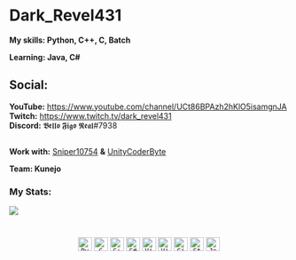# Dark_Revel431

**My skills: Python, C++, C, Batch**

**Learning: Java, C#**

## Social:                    
**YouTube:** https://www.youtube.com/channel/UCt86BPAzh2hKlO5isamgnJA                         
**Twitch:** https://www.twitch.tv/dark_revel431                                
**Discord:** 𝕭𝖊𝖑𝖑𝖔 𝕱𝖎𝖌𝖔 𝕽𝖊𝖆𝖑#7938       
##

**Work with:** [Sniper10754](https://github.com/Sniper10754) **&** [UnityCoderByte](https://github.com/UnityCoderByte)

**Team: Kunejo**

### My Stats:

<img align="center" src="https://github-readme-stats.vercel.app/api/top-langs/?username=UnityCoderByte&layout=compact&theme=dark"/>

#

<p align="center">
  <code><img title="Python" height="25" src="https://github.com/zumrudu-anka/zumrudu-anka/blob/master/images/python-original.svg"></code>
  <code><img title="C" height="25" src="https://github.com/zumrudu-anka/zumrudu-anka/blob/master/images/c.svg"></code>
  <code><img title="C++" height="25" src="https://github.com/zumrudu-anka/zumrudu-anka/blob/master/images/cpp.svg"></code>
  <code><img title="C#" height="25" src="https://github.com/zumrudu-anka/zumrudu-anka/blob/master/images/cSharp.svg"></code>
  <code><img title="Visual Studio Code" height="25" src="https://github.com/zumrudu-anka/zumrudu-anka/blob/master/images/vscode.png"></code>
  <code><img title="Visual Studio" height="25" src="https://github.com/zumrudu-anka/zumrudu-anka/blob/master/images/visualstudio.png"></code>
  <code><img title="GitHub" height="25" src="https://github.com/zumrudu-anka/zumrudu-anka/blob/master/images/github.svg"></code>
  <code><img title="StackOverflow" height="25" src="https://github.com/zumrudu-anka/zumrudu-anka/blob/master/images/stackoverflow.svg"></code>
  <code><img title="Json" height="25" src="https://github.com/zumrudu-anka/zumrudu-anka/blob/master/images/json.svg"></code>
  <br><br>

   
</p>

